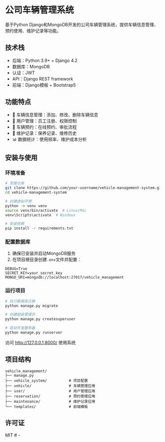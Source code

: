 # 公司车辆管理系统

基于Python Django和MongoDB开发的公司车辆管理系统，提供车辆信息管理、预约使用、维护记录等功能。

## 技术栈

- 后端：Python 3.9+ + Django 4.2
- 数据库：MongoDB
- 认证：JWT
- API：Django REST framework
- 前端：Django模板 + Bootstrap5

## 功能特点

- 🚗 车辆信息管理：添加、修改、删除车辆信息
- 👥 用户管理：员工注册、权限控制
- 📅 车辆预约：在线预约、审批流程
- 🔧 维护记录：保养记录、维修历史
- 📊 数据统计：使用频率、维护成本分析

## 安装与使用

### 环境准备

```bash
# 克隆仓库
git clone https://github.com/your-username/vehicle-management-system.git
cd vehicle-management-system

# 创建虚拟环境
python -m venv venv
source venv/bin/activate  # Linux/Mac
venv\Scripts\activate  # Windows

# 安装依赖
pip install -r requirements.txt
```

### 配置数据库

1. 确保已安装并启动MongoDB服务
2. 在项目根目录创建`.env`文件并配置：

```
DEBUG=True
SECRET_KEY=your_secret_key
MONGO_URI=mongodb://localhost:27017/vehicle_management
```

### 运行项目

```bash
# 执行数据库迁移
python manage.py migrate

# 创建超级管理员
python manage.py createsuperuser

# 启动开发服务器
python manage.py runserver
```

访问 http://127.0.0.1:8000/ 使用系统

## 项目结构

```
vehicle_management/
├── manage.py
├── vehicle_system/          # 项目配置
├── vehicle/                 # 车辆管理应用
├── user/                    # 用户管理应用
├── reservation/             # 预约管理应用
├── maintenance/             # 维护记录应用
└── templates/               # 前端模板
```

## 许可证

MIT #   -  
 